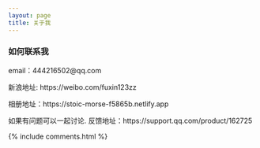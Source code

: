 ```yaml
---
layout: page
title: 关于我 
---
```




<h3> 如何联系我 </h3>  

<p> 
email：444216502@qq.com      

<p> 
新浪地址: https://weibo.com/fuxin123zz
<p> 
相册地址：https://stoic-morse-f5865b.netlify.app
<p> 
如果有问题可以一起讨论. 
反馈地址：https://support.qq.com/product/162725
<p> 



{% include comments.html %}

